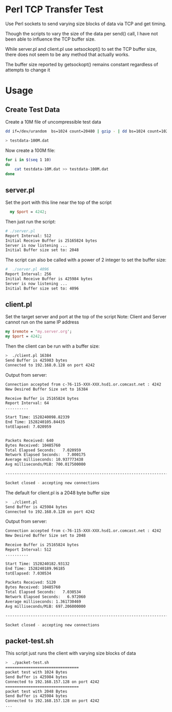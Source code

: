 

# Perl TCP Transfer Test

Use Perl sockets to send varying size blocks of data via TCP and get timing.

Though the scripts to vary the size of the data per send() call, I have not been able to influence the TCP buffer size.

While server.pl and  client.pl use setsockopt() to set the TCP buffer size, there does not seem to be any method that actually works.

The buffer size reported by getsockopt() remains constant regardless of attempts to change it

# Usage

## Create Test Data


Create a 10M file of uncompressible test data

```bash
dd if=/dev/urandom  bs=1024 count=20480 | gzip - | dd bs=1024 count=10240 of=testdata-10M.dat

> testdata-100M.dat
```

Now create a 100M file:

```bash
for i in $(seq 1 10)
do
	cat testdata-10M.dat >> testdata-100M.dat
done
```

## server.pl

Set the port with this line near the top of the script

```perl
  my $port = 4242;
```

Then just run the script:

```bash
# ./server.pl
Report Interval: 512
Initial Receive Buffer is 25165824 bytes
Server is now listening ...
Initial Buffer size set to: 2048
```

The script can also be called with a power of 2 integer to set the buffer size:

```bash
#  ./server.pl 4096
Report Interval: 256
Initial Receive Buffer is 425984 bytes
Server is now listening ...
Initial Buffer size set to: 4096
```

## client.pl

Set the target server and port at the top of the script
Note: Client and Server cannot run on the same IP address

```perl
my $remote = 'my.server.org';
my $port = 4242;
```
Then the client can be run with a buffer size:

```bash
>  ./client.pl 16384
Send Buffer is 425983 bytes
Connected to 192.168.0.128 on port 4242
```

Output from server:

```bash
Connection accepted from c-76-115-XXX-XXX.hsd1.or.comcast.net : 4242
New Desired Buffer Size set to 16384

Receive Buffer is 25165824 bytes
Report Interval: 64
..........

Start Time: 1528240098.82339
End Time: 1528240105.84435
totElapsed: 7.020959


Packets Received: 640
Bytes Received: 10485760
Total Elapsed Seconds:   7.020959
Network Elapsed Seconds:   7.000175
Average milliseconds: 10.937773438
Avg milliseconds/MiB: 700.017500000

--------------------------------------------------------------------------------

Socket closed - accepting new connections

```

The default for client.pl is a 2048 byte buffer size

```bash
>  ./client.pl
Send Buffer is 425984 bytes
Connected to 192.168.0.128 on port 4242
```

Output from server:

```bash
Connection accepted from c-76-115-XXX-XXX.hsd1.or.comcast.net : 4242
New Desired Buffer Size set to 2048

Receive Buffer is 25165824 bytes
Report Interval: 512
..........

Start Time: 1528240182.93132
End Time: 1528240189.96185
totElapsed: 7.030534

Packets Received: 5120
Bytes Received: 10485760
Total Elapsed Seconds:   7.030534
Network Elapsed Seconds:   6.972060
Average milliseconds: 1.361730469
Avg milliseconds/MiB: 697.206000000

--------------------------------------------------------------------------------

Socket closed - accepting new connections
```

## packet-test.sh

This script just runs the client with varying size blocks of data

```bash
>  ./packet-test.sh
================================
packet test with 1024 Bytes
Send Buffer is 425984 bytes
Connected to 192.168.157.128 on port 4242
================================
packet test with 2048 Bytes
Send Buffer is 425984 bytes
Connected to 192.168.157.128 on port 4242
...
```

